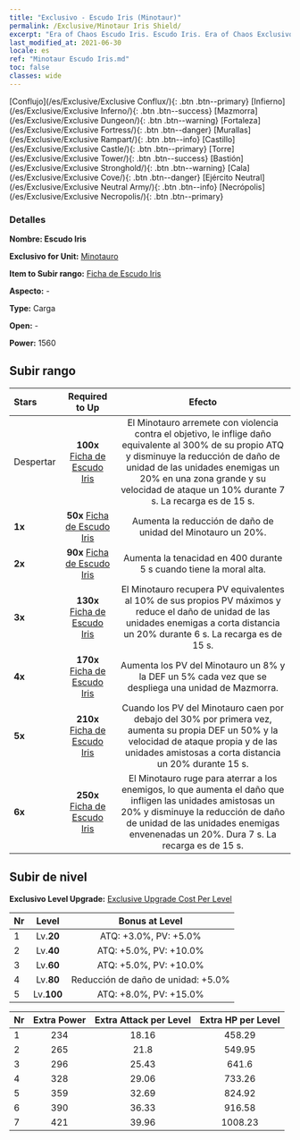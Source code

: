 ```yaml
---
title: "Exclusivo - Escudo Iris (Minotaur)"
permalink: /Exclusive/Minotaur Iris Shield/
excerpt: "Era of Chaos Escudo Iris. Escudo Iris. Era of Chaos Exclusivo Escudo Iris. Minotauro Exclusivo."
last_modified_at: 2021-06-30
locale: es
ref: "Minotaur Escudo Iris.md"
toc: false
classes: wide
---
```

 [Conflujo](/es/Exclusive/Exclusive Conflux/){: .btn .btn--primary} [Infierno](/es/Exclusive/Exclusive Inferno/){: .btn .btn--success} [Mazmorra](/es/Exclusive/Exclusive Dungeon/){: .btn .btn--warning} [Fortaleza](/es/Exclusive/Exclusive Fortress/){: .btn .btn--danger} [Murallas](/es/Exclusive/Exclusive Rampart/){: .btn .btn--info} [Castillo](/es/Exclusive/Exclusive Castle/){: .btn .btn--primary} [Torre](/es/Exclusive/Exclusive Tower/){: .btn .btn--success} [Bastión](/es/Exclusive/Exclusive Stronghold/){: .btn .btn--warning} [Cala](/es/Exclusive/Exclusive Cove/){: .btn .btn--danger} [Ejército Neutral](/es/Exclusive/Exclusive Neutral Army/){: .btn .btn--info} [Necrópolis](/es/Exclusive/Exclusive Necropolis/){: .btn .btn--primary} 

### Detalles
 **Nombre: Escudo Iris** 

 **Exclusivo for Unit:** [Minotauro](/es/units/Minotaur/) 

 **Item to Subir rango:** [Ficha de Escudo Iris](/ItemsES/con_913/)

 **Aspecto:** -

 **Type:** Carga

 **Open:** -

 **Power:** 1560

## Subir rango

  |     Stars    |  Required to Up | Efecto |
  |:-------------|:---------------:|:---------------:|
  |  Despertar  | **100x** [Ficha de Escudo Iris](/ItemsES/con_913/) | <Acometida Brutal> El Minotauro arremete con violencia contra el objetivo, le inflige daño equivalente al 300% de su propio ATQ y disminuye la reducción de daño de unidad de las unidades enemigas un 20% en una zona grande y su velocidad de ataque un 10% durante 7 s. La recarga es de 15 s. |
  | **1x** <i class="fas fa-star"/> | **50x** [Ficha de Escudo Iris](/ItemsES/con_913/) | Aumenta la reducción de daño de unidad del Minotauro un 20%. |
  | **2x** <i class="fas fa-star"/> | **90x** [Ficha de Escudo Iris](/ItemsES/con_913/) | Aumenta la tenacidad en 400 durante 5 s cuando tiene la moral alta. |
  | **3x** <i class="fas fa-star"/> | **130x** [Ficha de Escudo Iris](/ItemsES/con_913/) | <Acometida Sanguinolenta> El Minotauro recupera PV equivalentes al 10% de sus propios PV máximos y reduce el daño de unidad de las unidades enemigas a corta distancia un 20% durante 6 s. La recarga es de 15 s. |
  | **4x** <i class="fas fa-star"/> | **170x** [Ficha de Escudo Iris](/ItemsES/con_913/) | Aumenta los PV del Minotauro un 8% y la DEF un 5% cada vez que se despliega una unidad de Mazmorra. |
  | **5x** <i class="fas fa-star"/> | **210x** [Ficha de Escudo Iris](/ItemsES/con_913/) | Cuando los PV del Minotauro caen por debajo del 30% por primera vez, aumenta su propia DEF un 50% y la velocidad de ataque propia y de las unidades amistosas a corta distancia un 20% durante 15 s. |
  | **6x** <i class="fas fa-star"/> | **250x** [Ficha de Escudo Iris](/ItemsES/con_913/) | <Rugido> El Minotauro ruge para aterrar a los enemigos, lo que aumenta el daño que infligen las unidades amistosas un 20% y disminuye la reducción de daño de unidad de las unidades enemigas envenenadas un 20%. Dura 7 s. La recarga es de 15 s. |


## Subir de nivel
 **Exclusivo Level Upgrade:** [Exclusive Upgrade Cost Per Level](/Exclusive/ExclusiveUpgradeCostPerLevel/)

  |  Nr  |   Level  | Bonus at Level |
  |:-----|:--------:|:--------------:|
  | 1 | Lv.**20** | ATQ: +3.0%, PV: +5.0% |
  | 2 | Lv.**40** | ATQ: +5.0%, PV: +10.0% |
  | 3 | Lv.**60** | ATQ: +5.0%, PV: +10.0% |
  | 4 | Lv.**80** | Reducción de daño de unidad: +5.0% |
  | 5 | Lv.**100** | ATQ: +8.0%, PV: +15.0% |


  |  Nr  |  Extra Power | Extra Attack per Level | Extra HP per Level |
  |:-----|:--------:|:--------:|:--------:|
  | 1 | 234 | 18.16 | 458.29 |
  | 2 | 265 | 21.8 | 549.95 |
  | 3 | 296 | 25.43 | 641.6 |
  | 4 | 328 | 29.06 | 733.26 |
  | 5 | 359 | 32.69 | 824.92 |
  | 6 | 390 | 36.33 | 916.58 |
  | 7 | 421 | 39.96 | 1008.23 |


